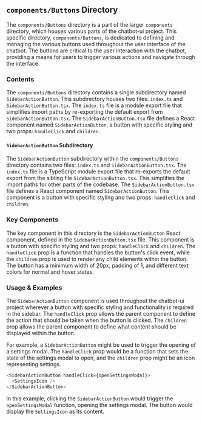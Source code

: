 
## `components/Buttons` Directory

The `components/Buttons` directory is a part of the larger `components` directory, which houses various parts of the chatbot-ui project. This specific directory, `components/Buttons`, is dedicated to defining and managing the various buttons used throughout the user interface of the chatbot. The buttons are critical to the user interaction with the chatbot, providing a means for users to trigger various actions and navigate through the interface.

### Contents

The `components/Buttons` directory contains a single subdirectory named `SidebarActionButton`. This subdirectory houses two files: `index.ts` and `SidebarActionButton.tsx`. The `index.ts` file is a module export file that simplifies import paths by re-exporting the default export from `SidebarActionButton.tsx`. The `SidebarActionButton.tsx` file defines a React component named `SidebarActionButton`, a button with specific styling and two props: `handleClick` and `children`.

#### `SidebarActionButton` Subdirectory

The `SidebarActionButton` subdirectory within the `components/Buttons` directory contains two files: `index.ts` and `SidebarActionButton.tsx`. The `index.ts` file is a TypeScript module export file that re-exports the default export from the sibling file `SidebarActionButton.tsx`. This simplifies the import paths for other parts of the codebase. The `SidebarActionButton.tsx` file defines a React component named `SidebarActionButton`. This component is a button with specific styling and two props: `handleClick` and `children`.

### Key Components

The key component in this directory is the `SidebarActionButton` React component, defined in the `SidebarActionButton.tsx` file. This component is a button with specific styling and two props: `handleClick` and `children`. The `handleClick` prop is a function that handles the button's click event, while the `children` prop is used to render any child elements within the button. The button has a minimum width of 20px, padding of 1, and different text colors for normal and hover states.

### Usage & Examples

The `SidebarActionButton` component is used throughout the chatbot-ui project wherever a button with specific styling and functionality is required in the sidebar. The `handleClick` prop allows the parent component to define the action that should be taken when the button is clicked. The `children` prop allows the parent component to define what content should be displayed within the button.

For example, a `SidebarActionButton` might be used to trigger the opening of a settings modal. The `handleClick` prop would be a function that sets the state of the settings modal to open, and the `children` prop might be an icon representing settings.

```typescript
<SidebarActionButton handleClick={openSettingsModal}>
  <SettingsIcon />
</SidebarActionButton>
```

In this example, clicking the `SidebarActionButton` would trigger the `openSettingsModal` function, opening the settings modal. The button would display the `SettingsIcon` as its content.
